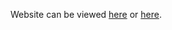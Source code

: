 Website can be viewed [here](https://outputgapnow.com/) or [here](https://crstnn.github.io/NowcastingTheUSOutputGapFE/).
